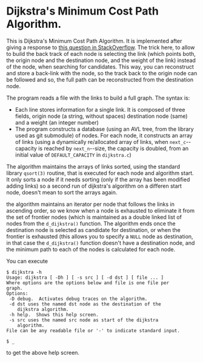 # Dijkstra's Minimum Cost Path Algorithm.

This is Dijkstra's Minimum Cost Path Algorithm. It is implemented
after giving a response to [this question in
StackOverflow](https://stackoverflow.com/a/61793333/3899431).
The trick here, to allow to build the back track of each node is
selecting the link (which points both, the origin node and the
destination node, and the weight of the link) instead of the
node, when searching for candidates.  This way, you can
reconstruct and store a back-link with the node, so the track
back to the origin node can be followed and so, the full path can
be reconstructed from the destination node.

The program reads a file with the links to build a full graph.
The syntax is:

* Each line stores information for a single link.  It is composed
of three fields, origin node (a string, without spaces)
destination node (same) and a weight (an integer number)
* The program constructs a database (using an AVL tree, from the
library used as git submodule) of nodes.  For each node, it
constructs an array of links (using a dynamically re/allocated array
of links, when `next_c`--capacity is reached by `next_n`--size,
the capacity is doubled, from an initial value of
`DEFAULT_CAPACITY` in `dijkstra.c`)

The algorithm maintains the arrays of links sorted, using the
standard library `qsort(3)` routine, that is executed for each
node and algorithm start.  It only sorts a node if it needs
sorting (only if the array has been modified adding links) so a
second run of dijkstra's algorithm on a differen start node,
doesn't mean to sort the arrays again.

the algorithm maintains an iterator per node that follows the
links in ascending order, so we know when a node is exhausted to
eliminate it from the set of frontier nodes (which is maintained
as a double linked list of nodes from the `d_dijkstra()`
function.  The algorithm ends once the destination node is
selected as candidate for destination, or when the frontier is
exhausted (this allows you to specify a `NULL` node as
destination, in that case the `d_dijkstra()` function doesn't
have a destination node, and the minimum path to each of the
nodes is calculated for each node.

You can execute
```
$ dijkstra -h
Usage: dijkstra [ -Dh ] [ -s src ] [ -d dst ] [ file ... ]
Where options are the options below and file is one file per
graph.
Options:
 -D debug.  Activates debug traces on the algorithm.
 -d dst uses the named dst node as the destination of the
    dijkstra algorithm.
 -h help.  Shows this help screen.
 -s src uses the named src node as start of the dijkstra
    algorithm.
File can be any readable file or '-' to indicate standard input.

$ _
```
to get the above help screen.

